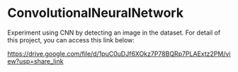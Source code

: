 # ConvolutionalNeuralNetwork
Experiment using CNN by detecting an image in the dataset.
For detail of this project, you can access this link below:

https://drive.google.com/file/d/1puC0uDJf6XOkz7P78BQRp7PLAExtz2PM/view?usp=share_link
